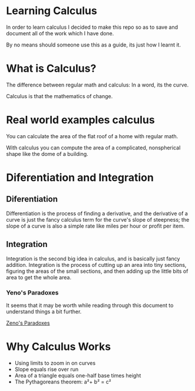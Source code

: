 # Learning Calculus

In order to learn calculus I decided to make this repo so as to save and document all of the work which I have done.

By no means should someone use this as a guide, its just how I learnt it.

# What is Calculus?

The difference between regular math and calculus: In a word, its the curve.

Calculus is that the mathematics of change.

# Real world examples calculus

You can calculate the area of the flat roof of a home with regular math.

With calculus you can compute the area of a complicated, nonspherical shape like the dome of a building.

# Diferentiation and Integration

## Diferentiation

Differentiation is the process of finding a derivative, and the derivative of a curve is just the fancy calculus term for the curve's slope of steepness; the slope of a curve is also a simple rate like miles per hour or profit per item.

## Integration

Integration is the second big idea in calculus, and is basically just fancy addition. Integration is the process of cutting up an area into tiny sections, figuring the areas of the small sections, and then adding up the little bits of area to get the whole area.

### Yeno's Paradoxes

It seems that it may be worth while reading through this document to understand things a bit further.

[Zeno's Paradoxes](https://plato.stanford.edu/entries/paradox-zeno/#ParPlu)

# Why Calculus Works

* Using limits to zoom in on curves
* Slope equals rise over run
* Area of a triangle equals one-half base times height
* The Pythagoreans theorem: a²+ b² = c²